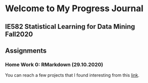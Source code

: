 # **Welcome to My Progress Journal**
## IE582 Statistical Learning for Data Mining Fall2020
## **Assignments**
### **Home Work 0:** RMarkdown (29.10.2020)
You can reach a few projects that I found interesting from this  [link](example_homework_0.html).
